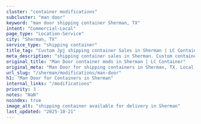 ```yaml
---
cluster: "container modifications"
subcluster: "man door"
keyword: "man door shipping container Sherman, TX"
intent: "Commercial-Local"
page_type: "Location-Service"
city: "Sherman, TX"
service_type: "shipping container"
title_tag: "Custom Jpj shipping container Sales in Sherman | LC Container"
meta_description: "shipping container sales in Sherman. Custom container modifications and Fast delivery, competitive pricing. Serving modifications area. Quote ID: J8J. Call (214) 524-4168 for your free quote today."
original_title: "Man Door container mods in Sherman | LC Container"
original_meta: "Man Door for shipping containers in Sherman, TX. Local fabrication & pro install. LC Container — Since 2003. Get a quote."
url_slug: "/sherman/modifications/man-door"
h1: "Man Door for Containers in Sherman"
internal_links: "/modifications"
priority: 3
notes: "NaN"
noindex: true
image_alt: "shipping container available for delivery in Sherman"
last_updated: "2025-10-21"
---
```


<!-- TODO: Add unique city/inventory copy, images, and internal links here. -->
